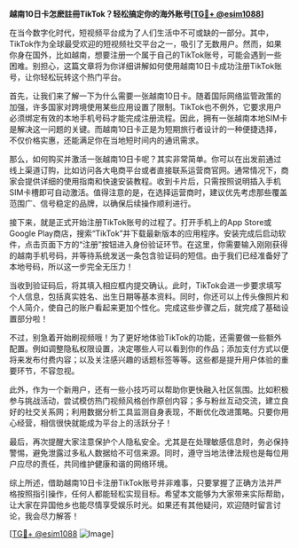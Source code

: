 **越南10日卡怎麽註冊TikTok？轻松搞定你的海外账号[[TG💪+ @esim1088](https://t.me/s/esim1088)]**

在当今数字化时代，短视频平台成为了人们生活中不可或缺的一部分。其中，TikTok作为全球最受欢迎的短视频社交平台之一，吸引了无数用户。然而，如果你身在国外，比如越南，想要注册一个属于自己的TikTok账号，可能会遇到一些困难。别担心，这篇文章将为你详细讲解如何使用越南10日卡成功注册TikTok账号，让你轻松玩转这个热门平台。

首先，让我们来了解一下为什么需要一张越南10日卡。随着国际网络监管政策的加强，许多国家对跨境使用某些应用设置了限制。TikTok也不例外，它要求用户必须绑定有效的本地手机号码才能完成注册流程。因此，拥有一张越南本地SIM卡是解决这一问题的关键。而越南10日卡正是为短期旅行者设计的一种便捷选择，不仅价格实惠，还能满足你在当地短时间内的通讯需求。

那么，如何购买并激活一张越南10日卡呢？其实非常简单。你可以在出发前通过线上渠道订购，比如访问各大电商平台或者直接联系运营商官网。通常情况下，商家会提供详细的使用指南和快速安装教程。收到卡片后，只需按照说明插入手机SIM卡槽即可自动激活。值得注意的是，在选择运营商时，建议优先考虑那些覆盖范围广、信号稳定的品牌，以确保后续操作顺利进行。

接下来，就是正式开始注册TikTok账号的过程了。打开手机上的App Store或Google Play商店，搜索“TikTok”并下载最新版本的应用程序。安装完成后启动软件，点击页面下方的“注册”按钮进入身份验证环节。在这里，你需要输入刚刚获得的越南手机号码，并等待系统发送一条包含验证码的短信。由于我们已经准备好了本地号码，所以这一步完全无压力！

当收到验证码后，将其填入相应框内提交确认。此时，TikTok会进一步要求填写个人信息，包括真实姓名、出生日期等基本资料。同时，你还可以上传头像照片和个人简介，使自己的账户看起来更加个性化。完成这些步骤之后，就完成了基础设置部分啦！

不过，别急着开始刷视频哦！为了更好地体验TikTok的功能，还需要做一些额外配置。例如调整隐私权限设置，决定哪些人可以看到你的作品；添加支付方式以便将来发布付费内容；以及关注感兴趣的话题标签等等。这些都是提升用户体验的重要环节，不容忽视。

此外，作为一个新用户，还有一些小技巧可以帮助你更快融入社区氛围。比如积极参与挑战活动，尝试模仿热门视频风格创作原创内容；多与粉丝互动交流，建立良好的社交关系网；利用数据分析工具监测自身表现，不断优化改进策略。只要你用心经营，相信很快就能成为平台上的活跃分子！

最后，再次提醒大家注意保护个人隐私安全。尤其是在处理敏感信息时，务必保持警惕，避免泄露过多私人数据给不可信来源。同时，遵守当地法律法规也是每位用户应尽的责任，共同维护健康和谐的网络环境。

综上所述，借助越南10日卡注册TikTok账号并非难事，只要掌握了正确方法并严格按照指引操作，任何人都能轻松实现目标。希望本文能够为大家带来实际帮助，让大家在异国他乡也能尽情享受娱乐时光。如果还有其他疑问，欢迎随时留言讨论，我会尽力解答！

[[TG💪+ @esim1088](https://t.me/s/esim1088) ![Image](https://i.postimg.cc/4NQfJmqS/Snipaste-2025-05-13-00-14-12.png)]